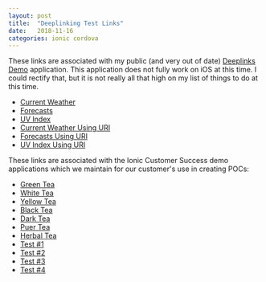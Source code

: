 ```yaml
---
layout: post
title:  "Deeplinking Test Links"
date:   2018-11-16
categories: ionic cordova
---
```


These links are associated with my public (and very out of date) [Deeplinks Demo][PublicDeeplinksDemo] application. This application does not fully work on iOS at this time. I could rectify that, but it is not really all that high on my list of things to do at this time.

- [Current Weather][rootTest]
- [Forecasts][categoriesTest]
- [UV Index][ratingsTest]
- [Current Weather Using URI][rootTestURI]
- [Forecasts Using URI][categoriesTestURI]
- [UV Index Using URI][ratingsTestURI]


These links are associated with the Ionic Customer Success demo applications which we maintain for our customer's use in creating POCs:

- [Green Tea][greenTest]
- [White Tea][whiteTest]
- [Yellow Tea][yellowTest]
- [Black Tea][blackTest]
- [Dark Tea][darkTest]
- [Puer Tea][puerTest]
- [Herbal Tea][herbalTest]
- [Test #1][test1]
- [Test #2][test2]
- [Test #3][test3]
- [Test #4][test4]


[PublicDeeplinksDemo]: https://github.com/kensodemann/deeplinks-demo
[categoriesTest]: https://world-of-teas.herokuapp.com/#/categories
[ratingsTest]: https://world-of-teas.herokuapp.com/#/ratings
[rootTest]: https://world-of-teas.herokuapp.com/#
[categoriesTestURI]: kwsweather://world-of-teas.herokuapp.com/#/categories
[ratingsTestURI]: kwsweather://world-of-teas.herokuapp.com/#/ratings
[rootTestURI]: kwsweather://world-of-teas.herokuapp.com/#
[greenTest]: https://cs-demo-deeplink.herokuapp.com/green 
[whiteTest]: https://cs-demo-deeplink.herokuapp.com/white
[yellowTest]: https://cs-demo-deeplink.herokuapp.com/yellow
[blackTest]: https://cs-demo-deeplink.herokuapp.com/black
[darkTest]: https://cs-demo-deeplink.herokuapp.com/dark
[puerTest]: https://cs-demo-deeplink.herokuapp.com/puer
[herbalTest]: https://cs-demo-deeplink.herokuapp.com/herbal
[test1]: https://localhost/auth/callback
[test2]: https://localhost/test
[test3]: ionic://localhost/auth/callback
[test4]: ionic://localhost/test